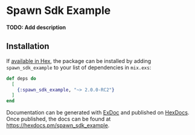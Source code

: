 # Spawn Sdk Example

**TODO: Add description**

## Installation

If [available in Hex](https://hex.pm/docs/publish), the package can be installed
by adding `spawn_sdk_example` to your list of dependencies in `mix.exs`:

```elixir
def deps do
  [
    {:spawn_sdk_example, "~> 2.0.0-RC2"}
  ]
end
```

Documentation can be generated with [ExDoc](https://github.com/elixir-lang/ex_doc)
and published on [HexDocs](https://hexdocs.pm). Once published, the docs can
be found at <https://hexdocs.pm/spawn_sdk_example>.
